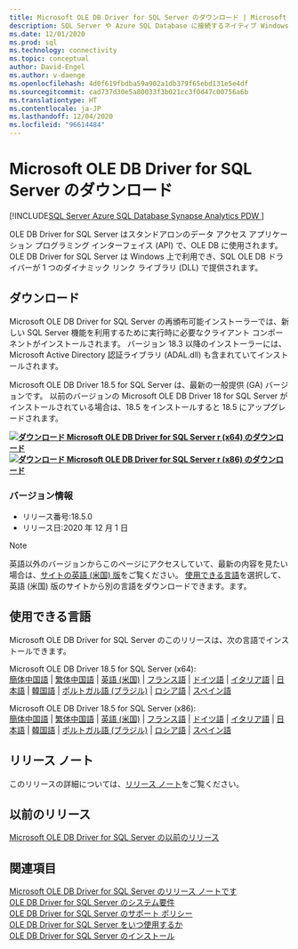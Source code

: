 ```yaml
---
title: Microsoft OLE DB Driver for SQL Server のダウンロード | Microsoft Docs
description: SQL Server や Azure SQL Database に接続するネイティブ Windows アプリケーションを開発するには、Microsoft OLE DB Driver for SQL Server をダウンロードします。
ms.date: 12/01/2020
ms.prod: sql
ms.technology: connectivity
ms.topic: conceptual
author: David-Engel
ms.author: v-daenge
ms.openlocfilehash: 4d0f619fbdba59a902a1db379f65ebd131e5e4df
ms.sourcegitcommit: cad737d30e5a80033f3b021cc3f0d47c00756a6b
ms.translationtype: HT
ms.contentlocale: ja-JP
ms.lasthandoff: 12/04/2020
ms.locfileid: "96614484"
---
```

# <a name="download-microsoft-ole-db-driver-for-sql-server"></a>Microsoft OLE DB Driver for SQL Server のダウンロード

[!INCLUDE[SQL Server Azure SQL Database Synapse Analytics PDW ](../../includes/applies-to-version/sql-asdb-asdbmi-asa-pdw.md)]

OLE DB Driver for SQL Server はスタンドアロンのデータ アクセス アプリケーション プログラミング インターフェイス (API) で、OLE DB に使用されます。 OLE DB Driver for SQL Server は Windows 上で利用でき、SQL OLE DB ドライバーが 1 つのダイナミック リンク ライブラリ (DLL) で提供されます。

## <a name="download"></a>ダウンロード

Microsoft OLE DB Driver for SQL Server の再頒布可能インストーラーでは、新しい SQL Server 機能を利用するために実行時に必要なクライアント コンポーネントがインストールされます。 バージョン 18.3 以降のインストーラーには、Microsoft Active Directory 認証ライブラリ (ADAL.dll) も含まれていてインストールされます。

Microsoft OLE DB Driver 18.5 for SQL Server は、最新の一般提供 (GA) バージョンです。 以前のバージョンの Microsoft OLE DB Driver 18 for SQL Server がインストールされている場合は、18.5 をインストールすると 18.5 にアップグレードされます。

**[![ダウンロード](../../ssms/media/download-icon.png) Microsoft OLE DB Driver for SQL Server r (x64) のダウンロード](https://go.microsoft.com/fwlink/?linkid=2135577)**  
**[![ダウンロード](../../ssms/media/download-icon.png) Microsoft OLE DB Driver for SQL Server r (x86) のダウンロード](https://go.microsoft.com/fwlink/?linkid=2135722)**  

### <a name="version-information"></a>バージョン情報

- リリース番号:18.5.0
- リリース日:2020 年 12 月 1 日

> [!Note]
> 英語以外のバージョンからこのページにアクセスしていて、最新の内容を見たい場合は、[サイトの英語 (米国) 版]()をご覧ください。 [使用できる言語](#available-languages)を選択して、英語 (米国) 版のサイトから別の言語をダウンロードできます。ます。

## <a name="available-languages"></a>使用できる言語

Microsoft OLE DB Driver for SQL Server のこのリリースは、次の言語でインストールできます。

Microsoft OLE DB Driver 18.5 for SQL Server (x64):  
[簡体中国語](https://go.microsoft.com/fwlink/?linkid=2135577&clcid=0x804) | [繁体中国語](https://go.microsoft.com/fwlink/?linkid=2135577&clcid=0x404) | [英語 (米国)](https://go.microsoft.com/fwlink/?linkid=2135577&clcid=0x409) | [フランス語](https://go.microsoft.com/fwlink/?linkid=2135577&clcid=0x40c) | [ドイツ語](https://go.microsoft.com/fwlink/?linkid=2135577&clcid=0x407) | [イタリア語](https://go.microsoft.com/fwlink/?linkid=2135577&clcid=0x410) | [日本語](https://go.microsoft.com/fwlink/?linkid=2135577&clcid=0x411) | [韓国語](https://go.microsoft.com/fwlink/?linkid=2135577&clcid=0x412) | [ポルトガル語 (ブラジル)](https://go.microsoft.com/fwlink/?linkid=2135577&clcid=0x416) | [ロシア語](https://go.microsoft.com/fwlink/?linkid=2135577&clcid=0x419) | [スペイン語](https://go.microsoft.com/fwlink/?linkid=2135577&clcid=0x40a)

Microsoft OLE DB Driver 18.5 for SQL Server (x86):  
[簡体中国語](https://go.microsoft.com/fwlink/?linkid=2135722&clcid=0x804) | [繁体中国語](https://go.microsoft.com/fwlink/?linkid=2135722&clcid=0x404) | [英語 (米国)](https://go.microsoft.com/fwlink/?linkid=2135722&clcid=0x409) | [フランス語](https://go.microsoft.com/fwlink/?linkid=2135722&clcid=0x40c) | [ドイツ語](https://go.microsoft.com/fwlink/?linkid=2135722&clcid=0x407) | [イタリア語](https://go.microsoft.com/fwlink/?linkid=2135722&clcid=0x410) | [日本語](https://go.microsoft.com/fwlink/?linkid=2135722&clcid=0x411) | [韓国語](https://go.microsoft.com/fwlink/?linkid=2135722&clcid=0x412) | [ポルトガル語 (ブラジル)](https://go.microsoft.com/fwlink/?linkid=2135722&clcid=0x416) | [ロシア語](https://go.microsoft.com/fwlink/?linkid=2135722&clcid=0x419) | [スペイン語](https://go.microsoft.com/fwlink/?linkid=2135722&clcid=0x40a)

## <a name="release-notes"></a>リリース ノート

このリリースの詳細については、[リリース ノート](release-notes-for-oledb-driver-for-sql-server.md)をご覧ください。

## <a name="previous-releases"></a>以前のリリース

[Microsoft OLE DB Driver for SQL Server の以前のリリース](release-notes-for-oledb-driver-for-sql-server.md#previous-releases)

## <a name="see-also"></a>関連項目

[Microsoft OLE DB Driver for SQL Server のリリース ノートです](release-notes-for-oledb-driver-for-sql-server.md)  
[OLE DB Driver for SQL Server のシステム要件](system-requirements-for-oledb-driver-for-sql-server.md)  
[OLE DB Driver for SQL Server のサポート ポリシー](applications\support-policies-for-oledb-driver-for-sql-server.md)  
[OLE DB Driver for SQL Server をいつ使用するか](when-to-use-oledb-driver-for-sql-server.md)  
[OLE DB Driver for SQL Server のインストール](applications/installing-oledb-driver-for-sql-server.md)
